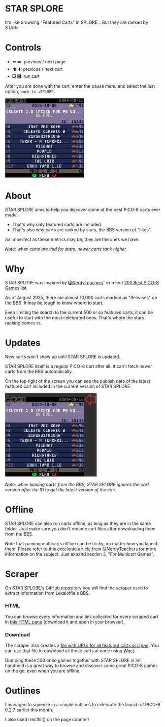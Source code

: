 # STAR SPLORE

It's like browsing "Featured Carts" in SPLORE... But they are ranked by STARs!

# Controls

- ⬅️ ➡️: previous / next page
- ⬆️ ⬇️: previous / next cart
- ❎ 🅾️: run cart

After you are done with the cart, enter the pause menu and select the last option, `back to ★SPLORE`.

![STAR SPORE in action](main_screenshots/star_splore_demo.gif "STAR SPORE in action")

# About

STAR SPLORE aims to help you discover some of the best PICO-8 carts ever made.

- That's why only featured carts are included.
- That's also why carts are ranked by stars, the BBS version of "likes". 

As imperfect as these metrics may be, they are the ones we have.

*Note: when carts are tied for stars, newer carts rank higher.*

# Why

STAR SPLORE was inspired by [@NerdyTeachers](https://www.lexaloffle.com/bbs/?uid=25898)' excelent [200 Best PICO-8 Games](https://nerdyteachers.com/PICO-8/Games/Top200/) list.

As of August 2025, there are almost 10,000 carts marked as "Releases" on the BBS. It may be tough to know where to start.

Even limiting the search to the current 500 or so featured carts, it can be useful to start with the most celebrated ones. That's where the stars ranking comes in.

# Updates

New carts won't show up until STAR SPLORE is updated.

STAR SPLORE itself is a regular PICO-8 cart after all. It can't fetch newer carts from the BBS automatically.

On the top right of the screen you can see the publish date of the latest featured cart included in the current version of STAR SPLORE.

![latest featured cart publish date](main_screenshots/star_splore_date.png "latest featured cart publish date")

*Note: when loading carts from the BBS, STAR SPLORE ignores the cart version after the ID to get the latest version of the cart.*

# Offline

STAR SPLORE can also run carts offline, as long as they are in the same folder. Just make sure you don't rename cart files after downloading them from the BBS.

Note that running multicarts offline can be tricky, no matter how you launch them. Please refer to [this excelente article](https://nerdyteachers.com/PICO-8/Hardware/70#multicart) from [@NerdyTeachers](https://www.lexaloffle.com/bbs/?uid=25898) for more information on the subject. Just expand section 3, "For Multicart Games".

# Scraper

On [STAR SPLORE's GitHub repository](https://github.com/andrejtrindade/star-splore) you will find the [scraper](https://github.com/andrejtrindade/star-splore/tree/main/scraper) used to extract information from Lexaloffle's BBS.

### HTML

You can browse every information and link collected for every scraped cart in [this HTML page](https://github.com/andrejtrindade/star-splore/blob/main/scraper/results/featured_carts.html) (download it and open in your browser).

### Download

The scraper also creates a [file with URLs for all featured carts scraped](https://github.com/andrejtrindade/star-splore/blob/main/scraper/results/featured_carts_urls.txt). You can use that file to download all those carts at once using [Wget](https://www.gnu.org/software/wget/).

Dumping these 500 or so games together with STAR SPLORE in an handheld is a great way to browse and discover some great PICO-8 games on the go, even when you are offline.

# Outlines

I managed to squeeze in a couple outlines to celebrate the launch of PICO-8 0.2.7 earlier this month.

I also used rrectfill() on the page counter!
